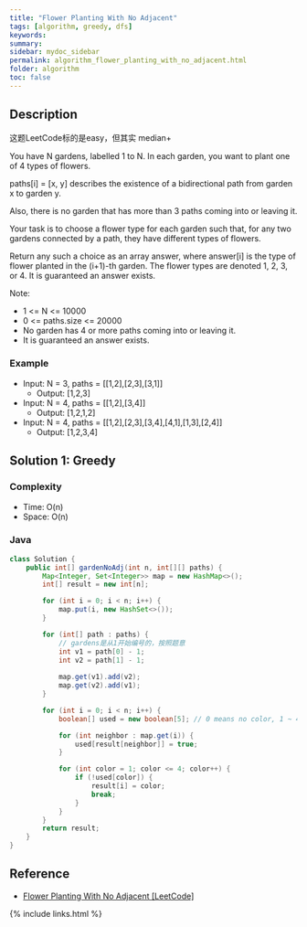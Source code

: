 ```yaml
---
title: "Flower Planting With No Adjacent"
tags: [algorithm, greedy, dfs]
keywords:
summary:
sidebar: mydoc_sidebar
permalink: algorithm_flower_planting_with_no_adjacent.html
folder: algorithm
toc: false
---
```


## Description
这题LeetCode标的是easy，但其实 median+

You have N gardens, labelled 1 to N.  In each garden, you want to plant one of 4 types of flowers.

paths[i] = [x, y] describes the existence of a bidirectional path from garden x to garden y.

Also, there is no garden that has more than 3 paths coming into or leaving it.

Your task is to choose a flower type for each garden such that, for any two gardens connected by a path, they have different types of flowers.

Return any such a choice as an array answer, where answer[i] is the type of flower planted in the (i+1)-th garden.  The flower types are denoted 1, 2, 3, or 4.  It is guaranteed an answer exists.

Note:
* 1 <= N <= 10000
* 0 <= paths.size <= 20000
* No garden has 4 or more paths coming into or leaving it.
* It is guaranteed an answer exists.

### Example
* Input: N = 3, paths = [[1,2],[2,3],[3,1]]
  * Output: [1,2,3]
* Input: N = 4, paths = [[1,2],[3,4]]
  * Output: [1,2,1,2]
* Input: N = 4, paths = [[1,2],[2,3],[3,4],[4,1],[1,3],[2,4]]
  * Output: [1,2,3,4]

## Solution 1: Greedy


### Complexity
* Time: O(n)
* Space: O(n)

### Java
```java
class Solution {
    public int[] gardenNoAdj(int n, int[][] paths) {
        Map<Integer, Set<Integer>> map = new HashMap<>();
        int[] result = new int[n];	

        for (int i = 0; i < n; i++) {
            map.put(i, new HashSet<>());
        }

        for (int[] path : paths) {
            // gardens是从1开始编号的，按照题意
            int v1 = path[0] - 1;
            int v2 = path[1] - 1;
            
            map.get(v1).add(v2);
            map.get(v2).add(v1);
        }

        for (int i = 0; i < n; i++) {
            boolean[] used = new boolean[5]; // 0 means no color, 1 ~ 4 means four colors

            for (int neighbor : map.get(i)) {
                used[result[neighbor]] = true;
            }

            for (int color = 1; color <= 4; color++) {
                if (!used[color]) {
                    result[i] = color;
                    break;
                }
            }
        }
        return result;
    }
}
```

## Reference
* [Flower Planting With No Adjacent [LeetCode]](https://leetcode.com/problems/flower-planting-with-no-adjacent/description/)

{% include links.html %}
